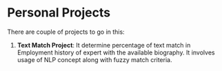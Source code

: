 # Personal Projects
 There are couple of projects to go in this:
 
 1. **Text Match Project**: It determine percentage of text match in Employment history of expert with the available biography. It involves usage of NLP concept along with fuzzy match criteria.
